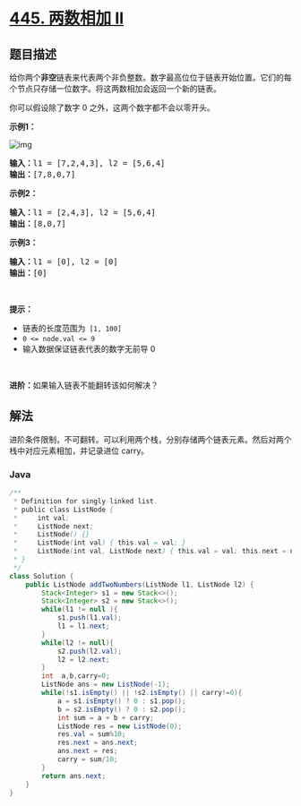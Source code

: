 # [445. 两数相加 II](https://leetcode.cn/problems/add-two-numbers-ii)

## 题目描述

给你两个**非空**链表来代表两个非负整数。数字最高位位于链表开始位置。它们的每个节点只存储一位数字。将这两数相加会返回一个新的链表。

你可以假设除了数字 0 之外，这两个数字都不会以零开头。



<p><strong>示例1：</strong></p>

![img](https://pic.leetcode-cn.com/1626420025-fZfzMX-image.png)

<pre>
<strong>输入：</strong>l1 = [7,2,4,3], l2 = [5,6,4]
<strong>输出：</strong>[7,8,0,7]
</pre>

<p><strong>示例2：</strong></p>

<pre>
<strong>输入：</strong>l1 = [2,4,3], l2 = [5,6,4]
<strong>输出：</strong>[8,0,7]
</pre>

<p><strong>示例3：</strong></p>

<pre>
<strong>输入：</strong>l1 = [0], l2 = [0]
<strong>输出：</strong>[0]
</pre>

<p>&nbsp;</p>

<p><strong>提示：</strong></p>

<ul>
	<li>链表的长度范围为<code> [1, 100]</code></li>
	<li><code>0 &lt;= node.val &lt;= 9</code></li>
	<li>输入数据保证链表代表的数字无前导 0</li>
</ul>

<p>&nbsp;</p>

<p><strong>进阶：</strong>如果输入链表不能翻转该如何解决？</p>

## 解法

进阶条件限制，不可翻转。可以利用两个栈，分别存储两个链表元素。然后对两个栈中对应元素相加，并记录进位 carry。

### **Java**

```java
/**
 * Definition for singly-linked list.
 * public class ListNode {
 *     int val;
 *     ListNode next;
 *     ListNode() {}
 *     ListNode(int val) { this.val = val; }
 *     ListNode(int val, ListNode next) { this.val = val; this.next = next; }
 * }
 */
class Solution {
    public ListNode addTwoNumbers(ListNode l1, ListNode l2) {
        Stack<Integer> s1 = new Stack<>();
        Stack<Integer> s2 = new Stack<>();
        while(l1 != null ){
            s1.push(l1.val);
            l1 = l1.next;
        }
        while(l2 != null){
            s2.push(l2.val);
            l2 = l2.next;
        }
        int  a,b,carry=0;
        ListNode ans = new ListNode(-1);
        while(!s1.isEmpty() || !s2.isEmpty() || carry!=0){
            a = s1.isEmpty() ? 0 : s1.pop();
            b = s2.isEmpty() ? 0 : s2.pop();
            int sum = a + b + carry;
            ListNode res = new ListNode(0);
            res.val = sum%10;
            res.next = ans.next;
            ans.next = res;
            carry = sum/10;
        }
        return ans.next;
    }
}
```

